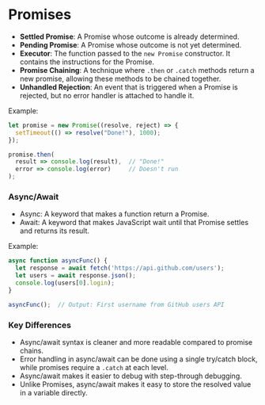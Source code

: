 # Promises

- **Settled Promise**: A Promise whose outcome is already determined.
- **Pending Promise**: A Promise whose outcome is not yet determined.
- **Executor**: The function passed to the `new Promise` constructor. It contains the instructions for the Promise.
- **Promise Chaining**: A technique where `.then` or `.catch` methods return a new promise, allowing these methods to be chained together.
- **Unhandled Rejection**: An event that is triggered when a Promise is rejected, but no error handler is attached to handle it.

Example:
```javascript
let promise = new Promise((resolve, reject) => {
  setTimeout(() => resolve("Done!"), 1000);
});

promise.then(
  result => console.log(result),  // "Done!"
  error => console.log(error)     // Doesn't run
);
```

### Async/Await

- Async: A keyword that makes a function return a Promise.
- Await: A keyword that makes JavaScript wait until that Promise settles and returns its result.


Example:
```javascript
async function asyncFunc() {
  let response = await fetch('https://api.github.com/users');
  let users = await response.json();
  console.log(users[0].login);
}

asyncFunc();  // Output: First username from GitHub users API
```

### Key Differences

- Async/await syntax is cleaner and more readable compared to promise chains.
- Error handling in async/await can be done using a single try/catch block, while promises require a `.catch` at each level.
- Async/await makes it easier to debug with step-through debugging.
- Unlike Promises, async/await makes it easy to store the resolved value in a variable directly.